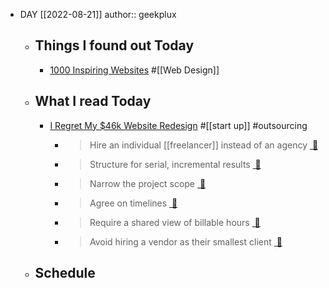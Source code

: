 - DAY [[2022-08-21]]
  author:: geekplux
	- ## Things I found out Today
		- [1000 Inspiring Websites](https://www.supercreative.design/weblist/1000-inspiring-websites) #[[Web Design]]
	- ## What I read Today
		- [I Regret My $46k Website Redesign](https://mtlynch.io/tinypilot-redesign/) #[[start up]] #outsourcing
			- > Hire an individual [[freelancer]] instead of an agency [ 🔗︎](https://mtlynch.io/tinypilot-redesign/#hire-an-individual-freelancer-instead-of-an-agency)
			- > Structure for serial, incremental results [ 🔗︎](https://mtlynch.io/tinypilot-redesign/#structure-for-serial-incremental-results)
			- > Narrow the project scope [ 🔗︎](https://mtlynch.io/tinypilot-redesign/#narrow-the-project-scope)
			- > Agree on timelines [ 🔗︎](https://mtlynch.io/tinypilot-redesign/#agree-on-timelines)
			- > Require a shared view of billable hours [ 🔗︎](https://mtlynch.io/tinypilot-redesign/#require-a-shared-view-of-billable-hours)
			- > Avoid hiring a vendor as their smallest client [ 🔗︎](https://mtlynch.io/tinypilot-redesign/#avoid-hiring-a-vendor-as-their-smallest-client)
	- ## Schedule
